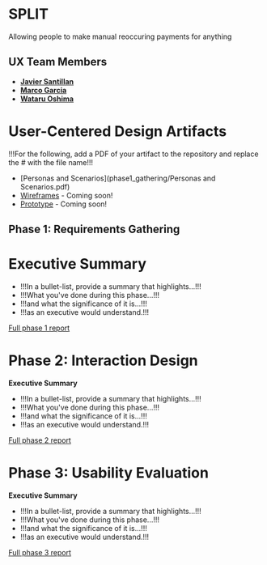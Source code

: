 # SPLIT

Allowing people to make manual reoccuring payments for anything

## UX Team Members

* **[Javier Santillan](https://usabilityengineering.github.io/ux-portfolio-JavierSatan/)**
* **[Marco Garcia](https://usabilityengineering.github.io/ux-portfolio-marcogarciamuro/)**
* **[Wataru Oshima](https://usabilityengineering.github.io/ux-portfolio-Wataru-Oshima-Tokyo/)**

# User-Centered Design Artifacts
 
!!!For the following, add a PDF of your artifact to the repository and replace the # with the file name!!!
* [Personas and Scenarios](phase1_gathering/Personas and Scenarios.pdf)
* [Wireframes](#) - Coming soon!
* [Prototype](#) - Coming soon!

## Phase 1: Requirements Gathering

# Executive Summary

* !!!In a bullet-list, provide a summary that highlights...!!!
* !!!What you've done during this phase...!!!
* !!!and what the significance of it is...!!!
* !!!as an executive would understand.!!!

[Full phase 1 report](requirements/README.md)

# Phase 2: Interaction Design

**Executive Summary**

* !!!In a bullet-list, provide a summary that highlights...!!!
* !!!What you've done during this phase...!!!
* !!!and what the significance of it is...!!!
* !!!as an executive would understand.!!!

[Full phase 2 report](design/)

# Phase 3: Usability Evaluation

**Executive Summary**

* !!!In a bullet-list, provide a summary that highlights...!!!
* !!!What you've done during this phase...!!!
* !!!and what the significance of it is...!!!
* !!!as an executive would understand.!!!

[Full phase 3 report](evaluation/)
